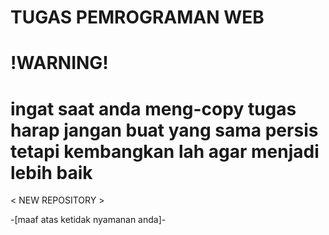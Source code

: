 # TUGAS PEMROGRAMAN WEB

# !WARNING!
# ingat saat anda meng-copy tugas harap jangan buat yang sama persis tetapi kembangkan lah agar menjadi lebih baik 

< NEW REPOSITORY >

-[maaf atas ketidak nyamanan anda]- 
